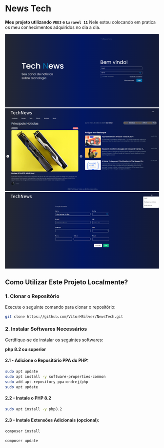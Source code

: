 # News Tech	
**Meu projeto utilizando `VUE3` e `Laravel 11`**
Nele estou colocando em pratica os meu conhecimentos adquiridos no dia a dia.

![Print](assets/login.png)
![Print](assets/home.png)
![Print](assets/create_user.png)

## Como Utilizar Este Projeto Localmente?

### 1. Clonar o Repositório
Execute o seguinte comando para clonar o repositório:

```bash
git clone https://github.com/VitorHSilver/NewsTech.git
```

### 2. Instalar Softwares Necessários
Certifique-se de instalar os seguintes softwares:

**php 8.2 ou superior**

#### 2.1 -  Adicione o Repositório PPA do PHP:
```bash
sudo apt update
sudo apt install -y software-properties-common
sudo add-apt-repository ppa:ondrej/php
sudo apt update
```

#### 2.2 - Instale o PHP 8.2
```bash
sudo apt install -y php8.2
```
#### 2.3 - Instale Extensões Adicionais (opcional):

```bash
composer install
```
```bash 
composer update
```

